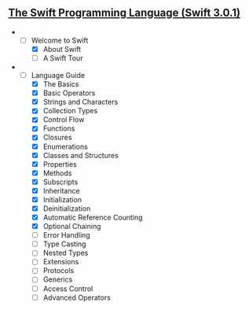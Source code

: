 ## [The Swift Programming Language (Swift 3.0.1)](https://developer.apple.com/library/content/documentation/Swift/Conceptual/Swift_Programming_Language/)
* - [ ] Welcome to Swift
    - [x] About Swift
    - [ ] A Swift Tour
* - [ ] Language Guide
    - [x] The Basics
    - [x] Basic Operators
    - [x] Strings and Characters
    - [x] Collection Types
    - [x] Control Flow
    - [x] Functions
    - [x] Closures
    - [x] Enumerations
    - [x] Classes and Structures
    - [x] Properties
    - [x] Methods
    - [x] Subscripts
    - [x] Inheritance
    - [x] Initialization
    - [x] Deinitialization
    - [x] Automatic Reference Counting
    - [x] Optional Chaining
    - [ ] Error Handling
    - [ ] Type Casting
    - [ ] Nested Types
    - [ ] Extensions
    - [ ] Protocols
    - [ ] Generics
    - [ ] Access Control
    - [ ] Advanced Operators
